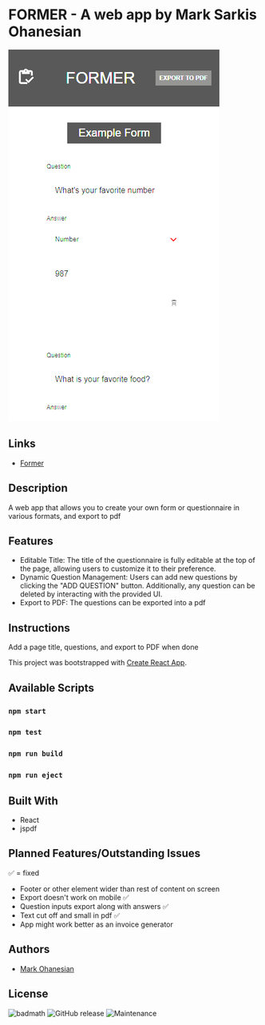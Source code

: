 # FORMER - A web app by Mark Sarkis Ohanesian
![Former Image](/public/preview.png)

## Links
* [Former](https://former-mso.netlify.app/)

## Description
A web app that allows you to create your own form or questionnaire in various formats, and export to pdf

## Features 
- Editable Title: The title of the questionnaire is fully editable at the top of the page, allowing users to customize it to their preference.
- Dynamic Question Management: Users can add new questions by clicking the "ADD QUESTION" button. Additionally, any question can be deleted by interacting with the provided UI.
- Export to PDF: The questions can be exported into a pdf

## Instructions
Add a page title, questions, and export to PDF when done

This project was bootstrapped with [Create React App](https://github.com/facebook/create-react-app).

## Available Scripts
### `npm start`
### `npm test`
### `npm run build`
### `npm run eject`

## Built With
* React
* jspdf

## Planned Features/Outstanding Issues
✅ = fixed

* Footer or other element wider than rest of content on screen 
* Export doesn't work on mobile ✅
* Question inputs export along with answers ✅
* Text cut off and small in pdf ✅
* App might work better as an invoice generator

## Authors
* [Mark Ohanesian](https://github.com/markohanesian) 

## License
![badmath](https://img.shields.io/github/languages/top/nielsenjared/badmath)
![GitHub release](https://img.shields.io/github/v/release/markohanesian/social-media-app)
![Maintenance](https://img.shields.io/badge/Maintained%3F-yes-green.svg)